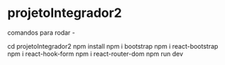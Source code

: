 # projetoIntegrador2

comandos para rodar -

cd projetoIntegrador2
npm install 
npm i bootstrap
npm i react-bootstrap
npm i react-hook-form
npm i react-router-dom
npm run dev
